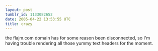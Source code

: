 ```yaml
---
layout: post
tumblr_id: 1133082652  
date: 2005-04-22 13:53:55 UTC
title: crazy
---
```


the flajm.com domain has for some reason been disconnected, so I'm having trouble rendering all those yummy text headers for the moment.

